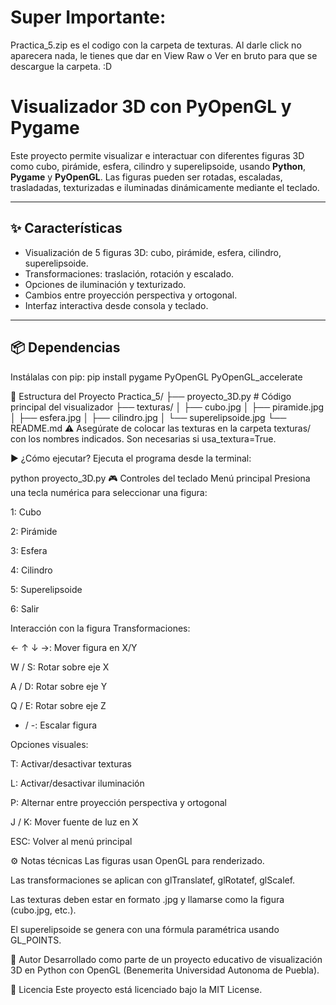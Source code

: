 # Super Importante: 
Practica_5.zip es el codigo con la carpeta de texturas. Al darle click no aparecera nada, le tienes que dar en View Raw o Ver en bruto para que se descargue la carpeta. :D

# Visualizador 3D con PyOpenGL y Pygame

Este proyecto permite visualizar e interactuar con diferentes figuras 3D como cubo, pirámide, esfera, cilindro y superelipsoide, usando **Python**, **Pygame** y **PyOpenGL**. Las figuras pueden ser rotadas, escaladas, trasladadas, texturizadas e iluminadas dinámicamente mediante el teclado.

---

## ✨ Características

- Visualización de 5 figuras 3D: cubo, pirámide, esfera, cilindro, superelipsoide.
- Transformaciones: traslación, rotación y escalado.
- Opciones de iluminación y texturizado.
- Cambios entre proyección perspectiva y ortogonal.
- Interfaz interactiva desde consola y teclado.

---

## 📦 Dependencias

Instálalas con pip:
pip install pygame PyOpenGL PyOpenGL_accelerate

📁 Estructura del Proyecto
Practica_5/
├── proyecto_3D.py         # Código principal del visualizador
├── texturas/
│   ├── cubo.jpg
│   ├── piramide.jpg
│   ├── esfera.jpg
│   ├── cilindro.jpg
│   └── superelipsoide.jpg
└── README.md
⚠️ Asegúrate de colocar las texturas en la carpeta texturas/ con los nombres indicados. Son necesarias si usa_textura=True.

▶️ ¿Cómo ejecutar?
Ejecuta el programa desde la terminal:

python proyecto_3D.py
🎮 Controles del teclado
Menú principal
Presiona una tecla numérica para seleccionar una figura:

1: Cubo

2: Pirámide

3: Esfera

4: Cilindro

5: Superelipsoide

6: Salir

Interacción con la figura
Transformaciones:

← ↑ ↓ →: Mover figura en X/Y

W / S: Rotar sobre eje X

A / D: Rotar sobre eje Y

Q / E: Rotar sobre eje Z

+ / -: Escalar figura

Opciones visuales:

T: Activar/desactivar texturas

L: Activar/desactivar iluminación

P: Alternar entre proyección perspectiva y ortogonal

J / K: Mover fuente de luz en X

ESC: Volver al menú principal

⚙️ Notas técnicas
Las figuras usan OpenGL para renderizado.

Las transformaciones se aplican con glTranslatef, glRotatef, glScalef.

Las texturas deben estar en formato .jpg y llamarse como la figura (cubo.jpg, etc.).

El superelipsoide se genera con una fórmula paramétrica usando GL_POINTS.

👤 Autor
Desarrollado como parte de un proyecto educativo de visualización 3D en Python con OpenGL (Benemerita Universidad Autonoma de Puebla).

📄 Licencia
Este proyecto está licenciado bajo la MIT License.
